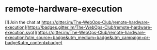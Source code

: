 # remote-hardware-execution

[![Join the chat at https://gitter.im/The-WebOps-Club/remote-hardware-execution](https://badges.gitter.im/The-WebOps-Club/remote-hardware-execution.svg)](https://gitter.im/The-WebOps-Club/remote-hardware-execution?utm_source=badge&utm_medium=badge&utm_campaign=pr-badge&utm_content=badge)